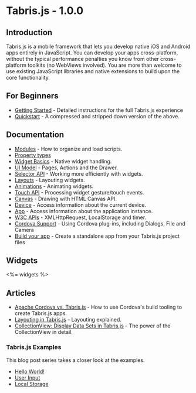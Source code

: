 # Tabris.js - 1.0.0

## Introduction

Tabris.js is a mobile framework that lets you develop native iOS and Android apps entirely in JavaScript. You can develop your apps cross-platform, without the typical performance penalties you know from other cross-platform toolkits (no WebViews involved). You are more than welcome to use existing JavaScript libraries and native extensions to build upon the core functionality.

## For Beginners
- [Getting Started](getting-started.md) - Detailed instructions for the full Tabris.js experience
- [Quickstart](quickstart.md) - A compressed and stripped down version of the above.

## Documentation
- [Modules](modules.md) - How to organize and load scripts.
- [Property types](property-types.md)
- [Widget Basics](widgets.md) - Native widget handling.
- [UI Model](ui.md) - Pages, Actions and the Drawer.
- [Selector API](selector.md) - Working more efficiently with widgets. 
- [Layouts](layout.md) - Layouting widgets.
- [Animations](animations.md) - Animating widgets.
- [Touch API](touch.md) - Processing widget gesture/touch events.
- [Canvas](canvas.md) - Drawing with HTML Canvas API.
- [Device](device.md) - Access information about the current device.
- [App](app.md) - Access information about the application instance.
- [W3C APIs](w3c-api.md) - XMLHttpRequest, LocalStorage and timer.
- [Cordova Support](cordova.md) - Using Cordova plug-ins, including Dialogs, File and Camera
- [Build your app](build.md) - Create a standalone app from your Tabris.js project files

## Widgets
<%= widgets %>

## Articles
- [Apache Cordova vs. Tabris.js](http://eclipsesource.com/blogs/2015/03/02/apache-cordova-vs-tabris-js/) - How to use Cordova's build tooling to create Tabris.js apps.
- [Layouting in Tabris.js](http://eclipsesource.com/blogs/2015/02/19/layouting-in-tabris-js/) - Layouting explained.
- [CollectionView: Display Data Sets in Tabris.js](http://eclipsesource.com/blogs/2015/02/16/collectionview-display-data-sets-in-tabris-js/) - The power of the CollectionView in detail.

### Tabris.js Examples
This blog post series takes a closer look at the examples.

- [Hello World!](http://eclipsesource.com/blogs/2015/02/20/tabris-js-examples-hello-world/)
- [User Input](http://eclipsesource.com/blogs/2015/02/25/tabris-js-examples-user-input/)
- [Local Storage](http://eclipsesource.com/blogs/2015/03/04/tabris-js-examples-local-storage/)
